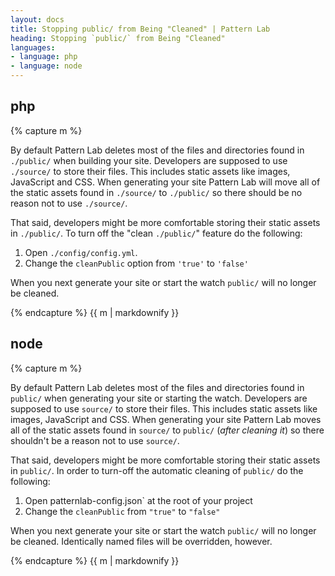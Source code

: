 ```yaml
---
layout: docs
title: Stopping public/ from Being "Cleaned" | Pattern Lab
heading: Stopping `public/` from Being "Cleaned"
languages:
- language: php
- language: node
---
```


<!--- start php -->

<div class="tabs__panel" id="php">
<h2 class="language-title">php</h2>

{% capture m %}

By default Pattern Lab deletes most of the files and directories found in `./public/` when building your site. Developers are supposed to use `./source/` to store their files. This includes static assets like images, JavaScript and CSS. When generating your site Pattern Lab will move all of the static assets found in `./source/` to `./public/` so there should be no reason not to use `./source/`.

That said, developers might be more comfortable storing their static assets in `./public/`. To turn off the "clean `./public/`" feature do the following:

1. Open `./config/config.yml`.
2. Change the `cleanPublic` option from `'true'` to `'false'`

When you next generate your site or start the watch `public/` will no longer be cleaned.

{% endcapture %}
{{ m | markdownify }}

</div>

<!--- end php -->


<!--- start node -->

<div class="tabs__panel" id="node">
<h2 class="language-title">node</h2>

{% capture m %}

By default Pattern Lab deletes most of the files and directories found in `public/` when generating your site or starting the watch. Developers are supposed to use `source/` to store their files. This includes static assets like images, JavaScript and CSS. When generating your site Pattern Lab moves all of the static assets found in `source/` to `public/` (_after cleaning it_) so there shouldn't be a reason not to use `source/`.

That said, developers might be more comfortable storing their static assets in `public/`. In order to turn-off the automatic cleaning of `public/` do the following:

1. Open patternlab-config.json` at the root of your project
2. Change the `cleanPublic` from `"true"` to `"false"`

When you next generate your site or start the watch `public/` will no longer be cleaned. Identically named files will be overridden, however.

{% endcapture %}
{{ m | markdownify }}

</div>

<!--- end node -->
